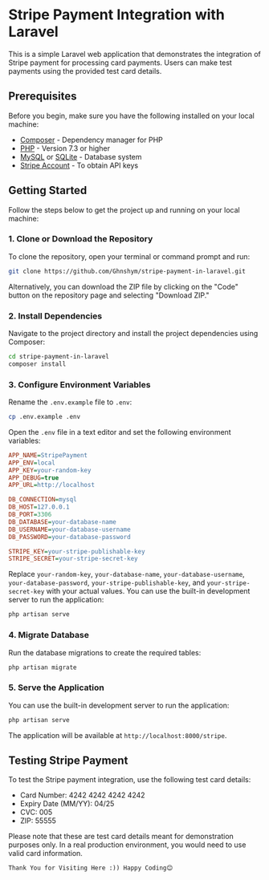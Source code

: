 
# Stripe Payment Integration with Laravel

This is a simple Laravel web application that demonstrates the integration of Stripe payment for processing card payments. Users can make test payments using the provided test card details.

## Prerequisites

Before you begin, make sure you have the following installed on your local machine:

- [Composer](https://getcomposer.org/) - Dependency manager for PHP
- [PHP](https://www.php.net/) - Version 7.3 or higher
- [MySQL](https://www.mysql.com/) or [SQLite](https://www.sqlite.org/index.html) - Database system
- [Stripe Account](https://stripe.com/) - To obtain API keys

## Getting Started

Follow the steps below to get the project up and running on your local machine:

### 1. Clone or Download the Repository

To clone the repository, open your terminal or command prompt and run:

```bash
git clone https://github.com/Ghnshym/stripe-payment-in-laravel.git
```

Alternatively, you can download the ZIP file by clicking on the "Code" button on the repository page and selecting "Download ZIP."

### 2. Install Dependencies

Navigate to the project directory and install the project dependencies using Composer:

```bash
cd stripe-payment-in-laravel
composer install
```

### 3. Configure Environment Variables

Rename the `.env.example` file to `.env`:

```bash
cp .env.example .env
```

Open the `.env` file in a text editor and set the following environment variables:

```ini
APP_NAME=StripePayment
APP_ENV=local
APP_KEY=your-random-key
APP_DEBUG=true
APP_URL=http://localhost

DB_CONNECTION=mysql
DB_HOST=127.0.0.1
DB_PORT=3306
DB_DATABASE=your-database-name
DB_USERNAME=your-database-username
DB_PASSWORD=your-database-password

STRIPE_KEY=your-stripe-publishable-key
STRIPE_SECRET=your-stripe-secret-key
```

Replace `your-random-key`, `your-database-name`, `your-database-username`, `your-database-password`, `your-stripe-publishable-key`, and `your-stripe-secret-key` with your actual values.
You can use the built-in development server to run the application:

```bash
php artisan serve
```

### 4. Migrate Database

Run the database migrations to create the required tables:

```bash
php artisan migrate
```

### 5. Serve the Application

You can use the built-in development server to run the application:

```bash
php artisan serve
```

The application will be available at `http://localhost:8000/stripe`.


## Testing Stripe Payment

To test the Stripe payment integration, use the following test card details:

- Card Number: 4242 4242 4242 4242
- Expiry Date (MM/YY): 04/25
- CVC: 005
- ZIP: 55555

Please note that these are test card details meant for demonstration purposes only. In a real production environment, you would need to use valid card information.

```
Thank You for Visiting Here :)) Happy Coding😊 

